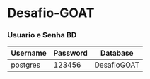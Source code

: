 # Desafio-GOAT

### Usuario e Senha BD


| Username | Password | Database |
  | ------ | ------   | ------ |
| postgres | 123456 |DesafioGOAT
